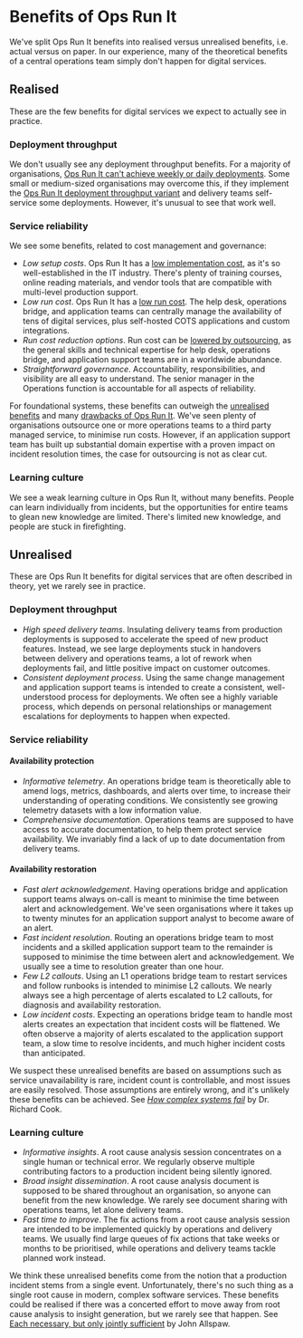 # Benefits of Ops Run It

We've split Ops Run It benefits into realised versus unrealised benefits, i.e. actual versus on paper. In our experience, many of the theoretical benefits of a central operations team simply don't happen for digital services. 

## Realised

These are the few benefits for digital services we expect to actually see in practice.

### Deployment throughput

We don't usually see any deployment throughput benefits. For a majority of organisations, [Ops Run It can't achieve weekly or daily deployments](https://you-build-it-you-run-it.playbook.ee/what-is-ops-run-it/drawbacks). Some small or medium-sized organisations may overcome this, if they implement the [Ops Run It deployment throughput variant](https://you-build-it-you-run-it.playbook.ee/what-is-ops-run-it/deployment-throughput) and delivery teams self-service some deployments. However, it's unusual to see that work well. 

### Service reliability

We see some benefits, related to cost management and governance: 

* *Low setup costs*. Ops Run It has a [low implementation cost](https://you-build-it-you-run-it.playbook.ee/what-is-ops-run-it/service-reliability), as it's so well-established in the IT industry. There's plenty of training courses, online reading materials, and vendor tools that are compatible with multi-level production support. 
* *Low run cost*. Ops Run It has a [low run cost](https://you-build-it-you-run-it.playbook.ee/what-is-ops-run-it/service-reliability). The help desk, operations bridge, and application teams can centrally manage the availability of tens of digital services, plus self-hosted COTS applications and custom integrations.
* *Run cost reduction options*. Run cost can be [lowered by outsourcing](https://you-build-it-you-run-it.playbook.ee/what-is-ops-run-it/service-reliability), as the general skills and technical expertise for help desk, operations bridge, and application support teams are in a worldwide abundance. 
* *Straightforward governance*. Accountability, responsibilities, and visibility are all easy to understand. The senior manager in the Operations function is accountable for all aspects of reliability. 

For foundational systems, these benefits can outweigh the [unrealised benefits](https://you-build-it-you-run-it.playbook.ee/what-is-ops-run-it/benefits#unrealised) and many [drawbacks of Ops Run It](https://you-build-it-you-run-it.playbook.ee/what-is-ops-run-it/drawbacks). We've seen plenty of organisations outsource one or more operations teams to a third party managed service, to minimise run costs. However, if an application support team has built up substantial domain expertise with a proven impact on incident resolution times, the case for outsourcing is not as clear cut.  

### Learning culture

We see a weak learning culture in Ops Run It, without many benefits. People can learn individually from incidents, but the opportunities for entire teams to glean new knowledge are limited. There's limited new knowledge, and people are stuck in firefighting.  

## Unrealised

These are Ops Run It benefits for digital services that are often described in theory, yet we rarely see in practice. 

### Deployment throughput

* *High speed delivery teams*. Insulating delivery teams from production deployments is supposed to accelerate the speed of new product features. Instead, we see large deployments stuck in handovers between delivery and operations teams, a lot of rework when deployments fail, and little positive impact on customer outcomes.  
* *Consistent deployment process*. Using the same change management and application support teams is intended to create a consistent, well-understood process for deployments. We often see a highly variable process, which depends on personal relationships or management escalations for deployments to happen when expected.

### Service reliability

#### Availability protection

* *Informative telemetry*. An operations bridge team is theoretically able to amend logs, metrics, dashboards, and alerts over time, to increase their understanding of operating conditions. We consistently see growing telemetry datasets with a low information value.
* *Comprehensive documentation*. Operations teams are supposed to have access to accurate documentation, to help them protect service availability. We invariably find a lack of up to date documentation from delivery teams.  

#### Availability restoration

* *Fast alert acknowledgement*. Having operations bridge and application support teams always on-call is meant to minimise the time between alert and acknowledgement. We've seen organisations where it takes up to twenty minutes for an application support analyst to become aware of an alert. 
* *Fast incident resolution*. Routing an operations bridge team to most incidents and a skilled application support team to the remainder is supposed to minimise the time between alert and acknowledgement. We usually see a time to resolution greater than one hour.
* *Few L2 callouts*. Using an L1 operations bridge team to restart services and follow runbooks is intended to minimise L2 callouts. We nearly always see a high percentage of alerts escalated to L2 callouts, for diagnosis and availability restoration. 
* *Low incident costs*. Expecting an operations bridge team to handle most alerts creates an expectation that incident costs will be flattened. We often observe a majority of alerts escalated to the application support team, a slow time to resolve incidents, and much higher incident costs than anticipated.

We suspect these unrealised benefits are based on assumptions such as service unavailability is rare, incident count is controllable, and most issues are easily resolved. Those assumptions are entirely wrong, and it's unlikely these benefits can be achieved. See [*How complex systems fail*](https://how.complexsystems.fail/) by Dr. Richard Cook. 

### Learning culture

* *Informative insights*. A root cause analysis session concentrates on a single human or technical error. We regularly observe multiple contributing factors to a production incident being silently ignored.
* *Broad insight dissemination*. A root cause analysis document is supposed to be shared throughout an organisation, so anyone can benefit from the new knowledge. We rarely see document sharing with operations teams, let alone delivery teams.  
* *Fast time to improve*. The fix actions from a root cause analysis session are intended to be implemented quickly by operations and delivery teams. We usually find large queues of fix actions that take weeks or months to be prioritised, while operations and delivery teams tackle planned work instead.

We think these unrealised benefits come from the notion that a production incident stems from a single event. Unfortunately, there's no such thing as a single root cause in modern, complex software services. These benefits could be realised if there was a concerted effort to move away from root cause analysis to insight generation, but we rarely see that happen. See [Each necessary, but only jointly sufficient](https://www.kitchensoap.com/2012/02/10/each-necessary-but-only-jointly-sufficient/) by John Allspaw.